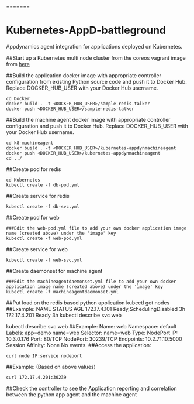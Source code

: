 =======
# Kubernetes-AppD-battleground
Appdynamics agent integration for applications deployed on Kubernetes.

##Start up a Kubernetes multi node cluster from the coreos vagrant image from [here](https://coreos.com/kubernetes/docs/latest/kubernetes-on-vagrant.html)

##Build the application docker image with appropriate controller configuration from existing Python source code and push it to Docker Hub. Replace DOCKER_HUB_USER with your Docker Hub username.
```
cd Docker
docker build . -t <DOCKER_HUB_USER>/sample-redis-talker
docker push <DOCKER_HUB_USER>/sample-redis-talker
```

##Build the machine agent docker image with appropriate controller configuration and push it to Docker Hub. Replace DOCKER_HUB_USER with your Docker Hub username.
```
cd k8-machineagent
docker build . -t <DOCKER_HUB_USER>/kubernetes-appdynmachineagent
docker push <DOCKER_HUB_USER>/kubernetes-appdynmachineagent
cd ../
```

##Create pod for redis
```
cd Kubernetes
kubectl create -f db-pod.yml
```

##Create service for redis
```
kubectl create -f db-svc.yml
```

##Create pod for web
```
###Edit the web-pod.yml file to add your own docker application image name (created above) under the 'image' key
kubectl create -f web-pod.yml
```

##Create service for web
```
kubectl create -f web-svc.yml
```

##Create daemonset for machine agent
```
###Edit the machineagentdaemonset.yml file to add your own docker application image name (created above) under the 'image' key
kubectl create -f machineagentdaemonset.yml
```

##Put load on the redis based python application
kubectl get nodes
##Example:
        NAME           STATUS                     AGE
        172.17.4.101   Ready,SchedulingDisabled   3h
        172.17.4.201   Ready                      3h
        kubectl describe svc web

kubectl describe svc web
##Example:
        Name:			web
        Namespace:		default
        Labels:			app=demo
            name=web
        Selector:		name=web
        Type:			NodePort
        IP:			10.3.0.176
        Port:			<unset>	80/TCP
        NodePort:		<unset>	30239/TCP
        Endpoints:		10.2.71.10:5000
        Session Affinity:	None
        No events.
##Access the application:
```
curl node IP:service nodeport
```
##Example: (Based on above values)
```
curl 172.17.4.201:30239
```

##Check the controller to see the Application reporting and correlation between the python app agent and the machine agent
